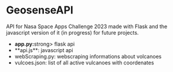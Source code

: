 # GeosenseAPI
API for Nasa Space Apps Challenge 2023 made with Flask and the javascript version of it (in progress) for future projects.
<ul>
  <li> <strong>app.py:</strong>strong> flask api</li>
  <li> **api.js**: javascript api</li>
  <li>webScraping.py: webscraping informations about volcanoes</li>
  <li>vulcoes.json: list of all active vulcanoes with coordenates</li>
</ul>
